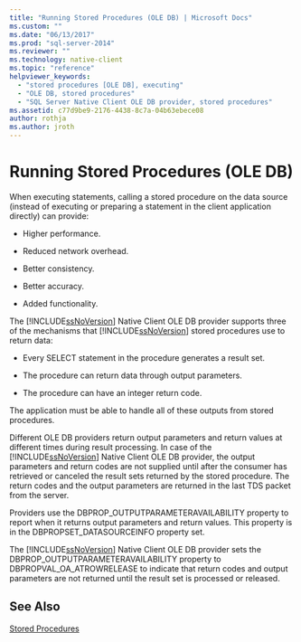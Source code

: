 ```yaml
---
title: "Running Stored Procedures (OLE DB) | Microsoft Docs"
ms.custom: ""
ms.date: "06/13/2017"
ms.prod: "sql-server-2014"
ms.reviewer: ""
ms.technology: native-client
ms.topic: "reference"
helpviewer_keywords: 
  - "stored procedures [OLE DB], executing"
  - "OLE DB, stored procedures"
  - "SQL Server Native Client OLE DB provider, stored procedures"
ms.assetid: c77d9be9-2176-4438-8c7a-04b63ebece08
author: rothja
ms.author: jroth
---
```

# Running Stored Procedures (OLE DB)
  When executing statements, calling a stored procedure on the data source (instead of executing or preparing a statement in the client application directly) can provide:  
  
-   Higher performance.  
  
-   Reduced network overhead.  
  
-   Better consistency.  
  
-   Better accuracy.  
  
-   Added functionality.  
  
 The [!INCLUDE[ssNoVersion](../../../includes/ssnoversion-md.md)] Native Client OLE DB provider supports three of the mechanisms that [!INCLUDE[ssNoVersion](../../../includes/ssnoversion-md.md)] stored procedures use to return data:  
  
-   Every SELECT statement in the procedure generates a result set.  
  
-   The procedure can return data through output parameters.  
  
-   The procedure can have an integer return code.  
  
 The application must be able to handle all of these outputs from stored procedures.  
  
 Different OLE DB providers return output parameters and return values at different times during result processing. In case of the [!INCLUDE[ssNoVersion](../../../includes/ssnoversion-md.md)] Native Client OLE DB provider, the output parameters and return codes are not supplied until after the consumer has retrieved or canceled the result sets returned by the stored procedure. The return codes and the output parameters are returned in the last TDS packet from the server.  
  
 Providers use the DBPROP_OUTPUTPARAMETERAVAILABILITY property to report when it returns output parameters and return values. This property is in the DBPROPSET_DATASOURCEINFO property set.  
  
 The [!INCLUDE[ssNoVersion](../../../includes/ssnoversion-md.md)] Native Client OLE DB provider sets the DBPROP_OUTPUTPARAMETERAVAILABILITY property to DBPROPVAL_OA_ATROWRELEASE to indicate that return codes and output parameters are not returned until the result set is processed or released.  
  
## See Also  
 [Stored Procedures](stored-procedures.md)  
  
  

